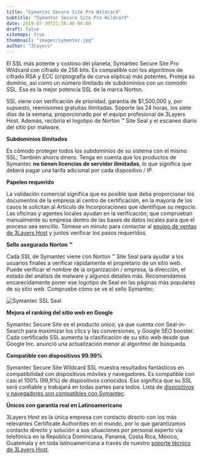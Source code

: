 ```yaml
---
title: "Symantec Secure Site Pro Wildcard"
subtitle: "Symantec Secure Site Pro Wildcard"
date: 2019-07-30T21:56:40-04:00
draft: false
sitemaps: true
thumbnail: "images/symantec.jpg"
author: "3layers"
---
```


El SSL más potente y costoso del planeta, Symantec Secure Site Pro Wildcard con cifrado de 256 bits. Es compatible con los algoritmos de cifrado RSA y ECC (criptografía de curva elíptica) más potentes. Proteja su dominio, así como un número ilimitado de subdominios con un comodín SSL. Esa es la mejor potencia SSL de la marca Norton.

SSL viene con verificación de prioridad, garantía de $1,500,000 y, por supuesto, reemisiones gratuitas ilimitadas. Soporte las 24 horas, los siete días de la semana, proporcionado por el equipo profesional de 3Layers Host. Además, recibiría el logotipo de Norton ™ Site Seal y el escaneo diario del sitio por malware.

**Subdominios ilimitados**

Es cómodo proteger todos los subdominios de su sistema con el mismo SSL; También ahorra dinero. Tenga en cuenta que los productos de Symantec **no tienen licencias de servidor ilimitadas**, lo que significa que deberá pagar una tarifa adicional por cada dispositivo / IP.

**Papeleo requerido**

La validación comercial significa que es posible que deba proporcionar los documentos de la empresa al centro de certificación, en la mayoría de los casos le solicitan al Artículo de Incorporaciones que identifique su negocio. Las oficinas y agentes locales ayudan en la verificación; que comprueban manualmente su empresa dentro de las bases de datos locales para que el proceso sea sencillo. Tómese un minuto para contactar al [equipo de ventas de 3Layers Host](https://3layers.host/contact/) y juntos verificar los pasos requeridos.

**Sello asegurado Norton ™**

Cada SSL de Symantec viene con Norton ™ Site Seal para ayudar a los usuarios finales a verificar rápidamente el propietario de un sitio web. Puede verificar el nombre de la organización / empresa, la dirección, el estado del análisis de malware y algunos detalles más. Recomendamos encarecidamente poner ese logotipo de Seal en las páginas más populares de su sitio web. Compruebe cómo se ve el sello Symantec.

![Symantec SSL Seal](/images/norton-seal.png)

**Mejora el ranking del sitio web en Google**

Symantec Secure Site es el producto único, ya que cuenta con Seal-in-Search para maximizar los clics y las conversiones, y Google SEO booster. Cada certificado SSL aumenta la clasificación de su sitio web desde que Google Inc. anunció una actualización menor al algoritmo de búsqueda.

**Compatible con dispositivos 99.99%**

Symantec Secure Site Wildcard SSL muestra resultados fantásticos en compatibilidad con dispositivos móviles y navegadores. Es compatible con casi el 100% (99,9%) de dispositivos conocidos. Eso significa que su SSL será confiable y trabajará en todas partes para todos. Lista de [dispositivos y navegadores son compatibles con Symantec](https://3layers.host/compatibilidad-de-dispositivos-con-ssl/).

**Únicos con garantía real en Latinoamericano**

3Layers Host es la única empresa con contacto directo con los más relevantes Certificate Authorities en el mundo, por lo que garantizamos contacto directo y solución a sus situaciones por personal experto vía telefónica en la República Dominicana, Panamá, Costa Rica, México, Guatemala y en toda latinoamericana a través de nuestro [soporte técnico de 3Layers Host](https://3layers.host/contact/).
